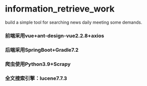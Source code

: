 # information_retrieve_work
build a simple tool for searching news daily meeting some demands.

### 前端采用vue+ant-design-vue2.2.8+axios

### 后端采用SpringBoot+Gradle7.2

### 爬虫使用Python3.9+Scrapy

### 全文搜索引擎：lucene7.7.3

